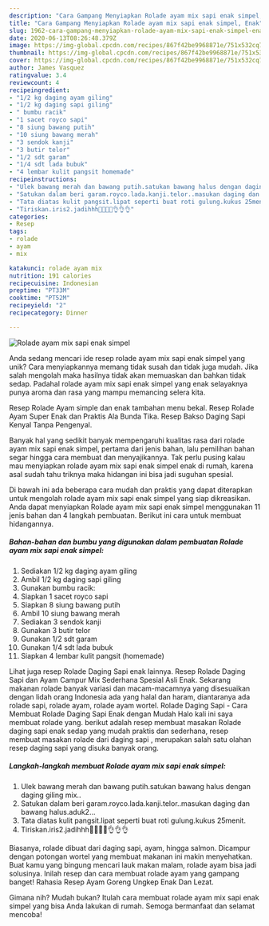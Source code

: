 ```yaml
---
description: "Cara Gampang Menyiapkan Rolade ayam mix sapi enak simpel, Enak"
title: "Cara Gampang Menyiapkan Rolade ayam mix sapi enak simpel, Enak"
slug: 1962-cara-gampang-menyiapkan-rolade-ayam-mix-sapi-enak-simpel-enak
date: 2020-06-13T08:26:48.379Z
image: https://img-global.cpcdn.com/recipes/867f42be9968871e/751x532cq70/rolade-ayam-mix-sapi-enak-simpel-foto-resep-utama.jpg
thumbnail: https://img-global.cpcdn.com/recipes/867f42be9968871e/751x532cq70/rolade-ayam-mix-sapi-enak-simpel-foto-resep-utama.jpg
cover: https://img-global.cpcdn.com/recipes/867f42be9968871e/751x532cq70/rolade-ayam-mix-sapi-enak-simpel-foto-resep-utama.jpg
author: James Vasquez
ratingvalue: 3.4
reviewcount: 4
recipeingredient:
- "1/2 kg daging ayam giling"
- "1/2 kg daging sapi giling"
- " bumbu racik"
- "1 sacet royco sapi"
- "8 siung bawang putih"
- "10 siung bawang merah"
- "3 sendok kanji"
- "3 butir telor"
- "1/2 sdt garam"
- "1/4 sdt lada bubuk"
- "4 lembar kulit pangsit homemade"
recipeinstructions:
- "Ulek bawang merah dan bawang putih.satukan bawang halus dengan daging giling mix.."
- "Satukan dalam beri garam.royco.lada.kanji.telor..masukan daging dan bawang halus.aduk2..."
- "Tata diatas kulit pangsit.lipat seperti buat roti gulung.kukus 25menit."
- "Tiriskan.iris2.jadihhh🤩🤩🤩🤩👌👌👌"
categories:
- Resep
tags:
- rolade
- ayam
- mix

katakunci: rolade ayam mix 
nutrition: 191 calories
recipecuisine: Indonesian
preptime: "PT33M"
cooktime: "PT52M"
recipeyield: "2"
recipecategory: Dinner

---
```



![Rolade ayam mix sapi enak simpel](https://img-global.cpcdn.com/recipes/867f42be9968871e/751x532cq70/rolade-ayam-mix-sapi-enak-simpel-foto-resep-utama.jpg)

Anda sedang mencari ide resep rolade ayam mix sapi enak simpel yang unik? Cara menyiapkannya memang tidak susah dan tidak juga mudah. Jika salah mengolah maka hasilnya tidak akan memuaskan dan bahkan tidak sedap. Padahal rolade ayam mix sapi enak simpel yang enak selayaknya punya aroma dan rasa yang mampu memancing selera kita.

Resep Rolade Ayam simple dan enak tambahan menu bekal. Resep Rolade Ayam Super Enak dan Praktis Ala Bunda Tika. Resep Bakso Daging Sapi Kenyal Tanpa Pengenyal.

Banyak hal yang sedikit banyak mempengaruhi kualitas rasa dari rolade ayam mix sapi enak simpel, pertama dari jenis bahan, lalu pemilihan bahan segar hingga cara membuat dan menyajikannya. Tak perlu pusing kalau mau menyiapkan rolade ayam mix sapi enak simpel enak di rumah, karena asal sudah tahu triknya maka hidangan ini bisa jadi suguhan spesial.


Di bawah ini ada beberapa cara mudah dan praktis yang dapat diterapkan untuk mengolah rolade ayam mix sapi enak simpel yang siap dikreasikan. Anda dapat menyiapkan Rolade ayam mix sapi enak simpel menggunakan 11 jenis bahan dan 4 langkah pembuatan. Berikut ini cara untuk membuat hidangannya.

<!--inarticleads1-->

##### Bahan-bahan dan bumbu yang digunakan dalam pembuatan Rolade ayam mix sapi enak simpel:

1. Sediakan 1/2 kg daging ayam giling
1. Ambil 1/2 kg daging sapi giling
1. Gunakan  bumbu racik:
1. Siapkan 1 sacet royco sapi
1. Siapkan 8 siung bawang putih
1. Ambil 10 siung bawang merah
1. Sediakan 3 sendok kanji
1. Gunakan 3 butir telor
1. Gunakan 1/2 sdt garam
1. Gunakan 1/4 sdt lada bubuk
1. Siapkan 4 lembar kulit pangsit (homemade)


Lihat juga resep Rolade Daging Sapi enak lainnya. Resep Rolade Daging Sapi dan Ayam Campur Mix Sederhana Spesial Asli Enak. Sekarang makanan rolade banyak variasi dan macam-macamnya yang disesuaikan dengan lidah orang Indonesia ada yang halal dan haram, diantaranya ada rolade sapi, rolade ayam, rolade ayam wortel. Rolade Daging Sapi - Cara Membuat Rolade Daging Sapi Enak dengan Mudah Halo kali ini saya membuat rolade yang. berikut adalah resep membuat masakan Rolade daging sapi enak sedap yang mudah praktis dan sederhana, resep membuat masakan rolade dari daging sapi , merupakan salah satu olahan resep daging sapi yang disuka banyak orang. 

<!--inarticleads2-->

##### Langkah-langkah membuat Rolade ayam mix sapi enak simpel:

1. Ulek bawang merah dan bawang putih.satukan bawang halus dengan daging giling mix..
1. Satukan dalam beri garam.royco.lada.kanji.telor..masukan daging dan bawang halus.aduk2...
1. Tata diatas kulit pangsit.lipat seperti buat roti gulung.kukus 25menit.
1. Tiriskan.iris2.jadihhh🤩🤩🤩🤩👌👌👌


Biasanya, rolade dibuat dari daging sapi, ayam, hingga salmon. Dicampur dengan potongan wortel yang membuat makanan ini makin menyehatkan. Buat kamu yang bingung mencari lauk makan malam, rolade ayam bisa jadi solusinya. Inilah resep dan cara membuat rolade ayam yang gampang banget! Rahasia Resep Ayam Goreng Ungkep Enak Dan Lezat. 

Gimana nih? Mudah bukan? Itulah cara membuat rolade ayam mix sapi enak simpel yang bisa Anda lakukan di rumah. Semoga bermanfaat dan selamat mencoba!
